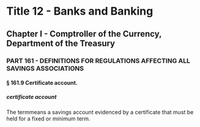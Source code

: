 
# Title 12 - Banks and Banking
## Chapter I - Comptroller of the Currency, Department of the Treasury
### PART 161 - DEFINITIONS FOR REGULATIONS AFFECTING ALL SAVINGS ASSOCIATIONS
#### § 161.9 Certificate account.
##### certificate account

The termmeans a savings account evidenced by a certificate that must be held for a fixed or minimum term.
